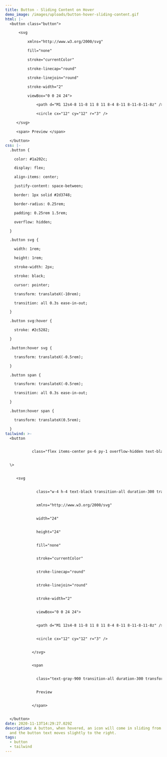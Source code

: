 ```yaml
---
title: Button - Sliding Content on Hover
demo_image: /images/uploads/button-hover-sliding-content.gif
html: |-
  <button class="button">

      <svg

          xmlns="http://www.w3.org/2000/svg"

          fill="none"

          stroke="currentColor"

          stroke-linecap="round"

          stroke-linejoin="round"

          stroke-width="2"

          viewBox="0 0 24 24">

              <path d="M1 12s4-8 11-8 11 8 11 8-4 8-11 8-11-8-11-8z" />

              <circle cx="12" cy="12" r="3" />

     </svg>

     <span> Preview </span>

  </button>
css: |-
  .button {

    color: #1a202c;

    display: flex;

    align-items: center;

    justify-content: space-between;

    border: 1px solid #2d3748;

    border-radius: 0.25rem;

    padding: 0.25rem 1.5rem;

    overflow: hidden;

  }

  .button svg {

    width: 1rem;

    height: 1rem;

    stroke-width: 2px;

    stroke: black;

    cursor: pointer;

    transform: translateX(-10rem);

    transition: all 0.3s ease-in-out;

  }

  .button svg:hover {

    stroke: #2c5282;

  }

  .button:hover svg {

    transform: translateX(-0.5rem);

  }

  .button span {

    transform: translateX(-0.5rem);

    transition: all 0.3s ease-in-out;

  }

  .button:hover span {

    transform: translateX(0.5rem);

  }
tailwind: >-
  <button


            class="flex items-center px-6 py-1 overflow-hidden text-black border border-gray-800 rounded justify-evenly group"


  \>


     <svg


              class="w-4 h-4 text-black transition-all duration-300 transform -translate-x-40 border rounded-sm cursor-pointer stroke-2 group-hover:-translate-x-2 hover:text-blue-800"


              xmlns="http://www.w3.org/2000/svg"


              width="24"


              height="24"


              fill="none"


              stroke="currentColor"


              stroke-linecap="round"


              stroke-linejoin="round"


              stroke-width="2"


              viewBox="0 0 24 24">


              <path d="M1 12s4-8 11-8 11 8 11 8-4 8-11 8-11-8-11-8z" />


              <circle cx="12" cy="12" r="3" />


            </svg>


            <span


              class="text-gray-900 transition-all duration-300 transform -translate-x-2 group-hover:translate-x-2">


              Preview


            </span>


  </button>
date: 2020-11-13T14:29:27.029Z
description: A button, when hovered, an icon will come in sliding from the left
  and the button text moves slightly to the right.
tags:
  - button
  - tailwind
---
```


